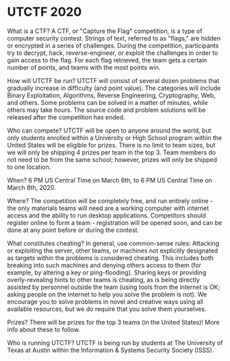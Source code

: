 # UTCTF 2020

What is a CTF?
A CTF, or "Capture the Flag" competition, is a type of computer security contest. Strings of text, referred to as "flags," are hidden or encrypted in a series of challenges. During the competition, participants try to decrypt, hack, reverse-engineer, or exploit the challenges in order to gain access to the flag. For each flag retrieved, the team gets a certain number of points, and teams with the most points win.

How will UTCTF be run?
UTCTF will consist of several dozen problems that gradually increase in difficulty (and point value). The categories will include Binary Exploitation, Algorithms, Reverse Engineering, Cryptography, Web, and others. Some problems can be solved in a matter of minutes, while others may take hours. The source code and problem solutions will be released after the competition has ended.

Who can compete?
UTCTF will be open to anyone around the world, but only students enrolled within a University or High School program within the United States will be eligible for prizes. There is no limit to team sizes, but we will only be shipping 4 prizes per team in the top 3. Team members do not need to be from the same school; however, prizes will only be shipped to one location.

When?
6 PM US Central Time on March 6th, to 6 PM US Central Time on March 8th, 2020.

Where?
The competition will be completely free, and run entirely online - the only materials teams will need are a working computer with internet access and the ability to run desktop applications. Competitors should register online to form a team - registration will be opened soon, and can be done at any point before or during the contest.

What constitutes cheating?
In general, use common-sense rules: Attacking or exploiting the server, other teams, or machines not explicitly designated as targets within the problems is considered cheating. This includes both breaking into such machines and denying others access to them (for example, by altering a key or ping-flooding). Sharing keys or providing overly-revealing hints to other teams is cheating, as is being directly assisted by personnel outside the team (using tools from the internet is OK; asking people on the internet to help you solve the problem is not). We encourage you to solve problems in novel and creative ways using all available resources, but we do require that you solve them yourselves.

Prizes?
There will be prizes for the top 3 teams (in the United States)! More info about these to follow.

Who is running UTCTF?
UTCTF is being run by students at The University of Texas at Austin within the Information & Systems Security Society (ISSS).
